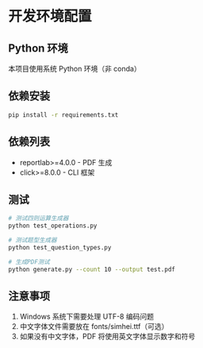 # 开发环境配置

## Python 环境

本项目使用系统 Python 环境（非 conda）

## 依赖安装

```bash
pip install -r requirements.txt
```

## 依赖列表

- reportlab>=4.0.0 - PDF 生成
- click>=8.0.0 - CLI 框架

## 测试

```bash
# 测试四则运算生成器
python test_operations.py

# 测试题型生成器
python test_question_types.py

# 生成PDF测试
python generate.py --count 10 --output test.pdf
```

## 注意事项

1. Windows 系统下需要处理 UTF-8 编码问题
2. 中文字体文件需要放在 fonts/simhei.ttf（可选）
3. 如果没有中文字体，PDF 将使用英文字体显示数字和符号
